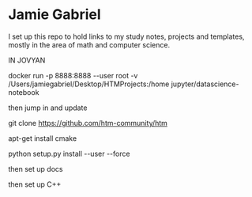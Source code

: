 # Jamie Gabriel


I set up this repo to hold links to my study notes, projects and templates, mostly in the area of math and computer science.


IN JOVYAN

docker run -p 8888:8888 --user root -v /Users/jamiegabriel/Desktop/HTMProjects:/home jupyter/datascience-notebook

then jump in and update

git clone https://github.com/htm-community/htm



apt-get install cmake

python setup.py install --user --force

then set up docs

then set up C++
